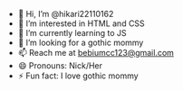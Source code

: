 - 👋 Hi, I’m @hikari22110162
- 👀 I’m interested in HTML and CSS 
- 🌱 I’m currently learning to JS
- 💞️ I’m looking for a gothic mommy
- 📫 Reach me at bebiumcc123@gmail.com  
- 😄 Pronouns: Nick/Her
- ⚡ Fun fact: I love gothic mommy 


<!---
hikari22110162/hikari22110162 is a ✨ special ✨ repository because its `README.md` (this file) appears on your GitHub profile.
You can click the Preview link to take a look at your changes.
--->
